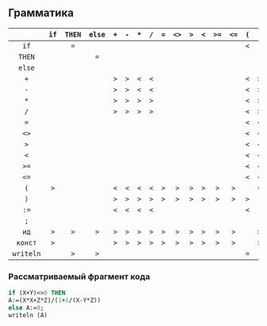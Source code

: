 ## Грамматика

|           | `if` | `THEN` | `else` | `+` | `-` | `*` | `/` |  `=`  |   `<>`   | `>` | `<` | `>=` | `<=` | `(` | `)` | `:=` | `;` | `ид` | `конст` | `writeln` |
|:---------:|:----:|:------:|:------:|:---:|:---:|:---:|:---:|:-----:|:--------:|:---:|:---:|:----:|:----:|:---:|:---:|:----:|:---:|:----:|:-------:|:---------:|
|   `if`    |      |  `=`   |        |     |     |     |     |       |          |     |     |      |      | `<` |     |      |     | `<`  |   `<`   |           |
|  `THEN`   |      |        |  `=`   |     |     |     |     |       |          |     |     |      |      |     |     |      |     | `<`  |         |    `<`    |
|  `else`   |      |        |        |     |     |     |     |       |          |     |     |      |      |     |     |      |     | `<`  |         |    `<`    |
|    `+`    |      |        |        | `>` | `>` | `<` | `<` |       |          |     |     |      |      | `<` | `>` |      | `>` | `<`  |   `<`   |           |
|    `-`    |      |        |        | `>` | `>` | `<` | `<` |       |          |     |     |      |      | `<` | `>` |      | `>` | `<`  |   `<`   |           |
|    `*`    |      |        |        | `>` | `>` | `>` | `>` |       |          |     |     |      |      | `<` | `>` |      | `>` | `<`  |   `<`   |           |
|    `/`    |      |        |        | `>` | `>` | `>` | `>` |       |          |     |     |      |      | `<` | `>` |      | `>` | `<`  |   `<`   |           |
|    `=`    |      |        |        |     |     |     |     |       |          |     |     |      |      | `<` | `<` |      |     | `<`  |   `<`   |           |
|   `<>`    |      |        |        |     |     |     |     |       |          |     |     |      |      | `<` | `<` |      |     | `<`  |   `<`   |           |
|    `>`    |      |        |        |     |     |     |     |       |          |     |     |      |      | `<` | `<` |      |     | `<`  |   `<`   |           |
|    `<`    |      |        |        |     |     |     |     |       |          |     |     |      |      | `<` | `<` |      |     | `<`  |   `<`   |           |
|   `>=`    |      |        |        |     |     |     |     |       |          |     |     |      |      | `<` | `<` |      |     | `<`  |   `<`   |           |
|   `<=`    |      |        |        |     |     |     |     |       |          |     |     |      |      | `<` | `<` |      |     | `<`  |   `<`   |           |
|    `(`    | `>`  |        |        | `<` | `<` | `<` | `<` |  `>`  |   `>`    | `>` | `>` | `>`  | `>`  |     | `=` |      |     |      |   `<`   |    `<`    |
|    `)`    |      |        |        | `>` | `>` | `>` | `>` |  `>`  |   `>`    | `>` | `>` | `>`  | `>`  | `>` |     |      |     |      |         |           |
|   `:=`    |      |        |        | `<` | `<` | `<` | `<` |       |          |     |     |      |      | `<` |     |      | `>` | `<`  |   `<`   |           |
|    `;`    |      |        |        |     |     |     |     |       |          |     |     |      |      |     |     |      | `>` | `<`  |         |    `<`    |
|   `ид`    | `>`  |  `>`   |  `>`   | `>` | `>` | `>` | `>` |  `>`  |   `>`    | `>` | `>` | `>`  | `>`  |     | `>` | `=`  | `>` |      |         |           |
|  `конст`  | `>`  |        |        | `>` | `>` | `>` | `>` |  `>`  |   `>`    | `>` | `>` | `>`  | `>`  |     | `>` |      | `>` |      |         |           |
| `writeln` |      |  `>`   |  `>`   |     |     |     |     |       |          |     |     |      |      | `=` |     |      | `>` |      |         |           |

### Рассматриваемый фрагмент кода
```pascal
if (X+Y)<>0 THEN
A:=(X*X+Z*Z)/(1+1/(X-Y*Z))
else A:=0;
writeln (A)
```